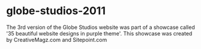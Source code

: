 # globe-studios-2011
The 3rd version of the Globe Studios website was part of a showcase called '35 beautiful website designs in purple theme'. This showcase was created by CreativeMagz.com and Sitepoint.com
